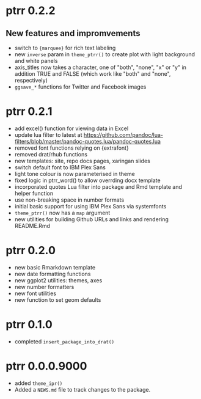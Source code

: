 # ptrr 0.2.2


## New features and impromvements

* switch to `{marquee}` for rich text labeling
* new `inverse` param in `theme_ptrr()` to create plot with light background and white panels
* axis_titles now takes a character, one of "both", "none", "x" or "y" in addition TRUE and FALSE (which work like "both" and "none", respectively)
* `ggsave_*` functions for Twitter and Facebook images


# ptrr 0.2.1

* add excel() function for viewing data in Excel
* update lua filter to latest at https://github.com/pandoc/lua-filters/blob/master/pandoc-quotes.lua/pandoc-quotes.lua
* removed font functions relying on {extrafont}
* removed drat/rhub functions
* new templates: site, repo docs pages, xaringan slides
* switch default font to IBM Plex Sans
* light tone colour is now parameterised in theme
* fixed logic in ptrr_word() to allow overrding docx template
* incorporated quotes Lua filter into package and Rmd template and helper function
* use non-breaking space in number formats
* initial basic support for using IBM Plex Sans via systemfonts
* `theme_ptrr()` now has a `map` argument
* new utilities for building Github URLs and links and rendering README.Rmd

# ptrr 0.2.0

* new basic Rmarkdown template
* new date formatting functions
* new ggplot2 utilities: themes, axes
* new number formatters
* new font utilities
* new function to set geom defaults

# ptrr 0.1.0

* completed `insert_package_into_drat()`

# ptrr 0.0.0.9000

* added `theme_ipr()`
* Added a `NEWS.md` file to track changes to the package.
